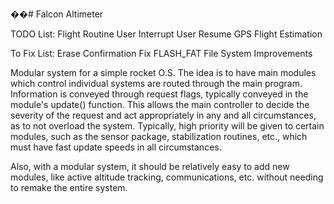 ��#   F a l c o n   A l t i m e t e r  
 

TODO List:
Flight Routine
User Interrupt
User Resume
GPS
Flight Estimation


To Fix List:
Erase Confirmation
Fix FLASH_FAT
File System Improvements


Modular system for a simple rocket O.S.
The idea is to have main modules which control individual systems
are routed through the main program. Information is conveyed through request
flags, typically conveyed in the module's update() function. This allows the
main controller to decide the severity of the request and act appropriately
in any and all circumstances, as to not overload the system. Typically, high
priority will be given to certain modules, such as the sensor package,
stabilization routines, etc., which must have fast update speeds in all
circumstances.

Also, with a modular system, it should be relatively easy to add new modules,
like active altitude tracking, communications, etc. without needing to remake
the entire system. 
